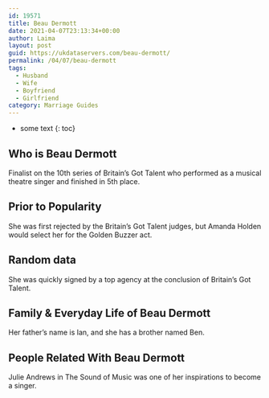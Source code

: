 ```yaml
---
id: 19571
title: Beau Dermott
date: 2021-04-07T23:13:34+00:00
author: Laima
layout: post
guid: https://ukdataservers.com/beau-dermott/
permalink: /04/07/beau-dermott
tags:
  - Husband
  - Wife
  - Boyfriend
  - Girlfriend
category: Marriage Guides
---
```


* some text
{: toc}


## Who is Beau Dermott
                  
                  
                  
Finalist on the 10th series of Britain&#8217;s Got Talent who performed as a musical theatre singer and finished in 5th place.
                  
              
            
              
            
                
                
                
## Prior to Popularity
                  
                  
                  
She was first rejected by the Britain&#8217;s Got Talent judges, but Amanda Holden would select her for the Golden Buzzer act.
                  
              
            
              
            
                
                
                
## Random data
                  
                  
                  
She was quickly signed by a top agency at the conclusion of Britain&#8217;s Got Talent.
                  
              
            
              
            
                
                
                
## Family & Everyday Life of Beau Dermott
                  
                  
                  
Her father&#8217;s name is Ian, and she has a brother named Ben.
                  
              
            
              
            
                
                
                
## People Related With Beau Dermott
                  
                  
                  
Julie Andrews in The Sound of Music was one of her inspirations to become a singer.
                  
              
            
              
            
                
              
            
              
              
            
            
              
            
          
          
          